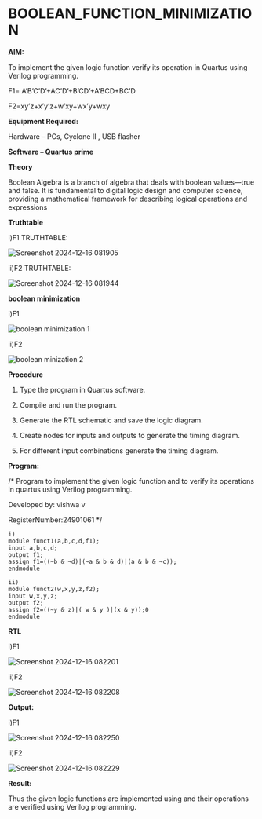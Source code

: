 # BOOLEAN_FUNCTION_MINIMIZATION

**AIM:**

To implement the given logic function verify its operation in Quartus using Verilog programming.

F1= A’B’C’D’+AC’D’+B’CD’+A’BCD+BC’D 

F2=xy’z+x’y’z+w’xy+wx’y+wxy

**Equipment Required:**

Hardware – PCs, Cyclone II , USB flasher

**Software – Quartus prime**

**Theory**

Boolean Algebra is a branch of algebra that deals with boolean values—true and false. It is fundamental to digital logic design and computer science, providing a mathematical framework for describing logical operations and expressions

**Truthtable**

i)F1 TRUTHTABLE:


![Screenshot 2024-12-16 081905](https://github.com/user-attachments/assets/7f7f03cf-a4e8-4fa1-b577-3d54e3f5ce66)

ii)F2 TRUTHTABLE:


![Screenshot 2024-12-16 081944](https://github.com/user-attachments/assets/cb697db9-b680-4361-aeea-0f66a051265b)

**boolean minimization**

i)F1 

![boolean minimization 1](https://github.com/user-attachments/assets/052e552e-6356-41c8-bccd-a9ba4afd4f44)

ii)F2


![boolean minization 2](https://github.com/user-attachments/assets/36e1d04d-e4c0-41fd-be28-e8bbcf4ae1a4)

**Procedure**

1.	Type the program in Quartus software.

2.	Compile and run the program.

3.	Generate the RTL schematic and save the logic diagram.

4.	Create nodes for inputs and outputs to generate the timing diagram.

5.	For different input combinations generate the timing diagram.


**Program:**

/* Program to implement the given logic function and to verify its operations in quartus using Verilog programming. 

Developed by: vishwa v

RegisterNumber:24901061
*/

```
i)
module funct1(a,b,c,d,f1);
input a,b,c,d;
output f1;
assign f1=((~b & ~d)|(~a & b & d)|(a & b & ~c));
endmodule

ii)
module funct2(w,x,y,z,f2);
input w,x,y,z;
output f2;
assign f2=((~y & z)|( w & y )|(x & y));0
endmodule
```

**RTL**

i)F1 


![Screenshot 2024-12-16 082201](https://github.com/user-attachments/assets/32891e57-61f9-4bc2-b385-613f9592aae6)

ii)F2


![Screenshot 2024-12-16 082208](https://github.com/user-attachments/assets/6489de61-47ac-481f-b1ce-9a79aa0d5ad1)

**Output:**

i)F1 


![Screenshot 2024-12-16 082250](https://github.com/user-attachments/assets/00323f93-b83a-4b18-99c4-8c4a410f0ea3)

ii)F2

![Screenshot 2024-12-16 082229](https://github.com/user-attachments/assets/cd30630f-14f4-4044-856f-920c65a021df)


**Result:**

Thus the given logic functions are implemented using and their operations are verified using Verilog programming.

